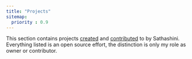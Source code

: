 ```yaml
---
title: "Projects"
sitemap:
  priority : 0.9
---
```

<!--

This page represents the landing page for "s" section. It is also shown under the homepage header for "projects". It should be therefore relatively short and sweet.

IN the dfault theme, "projects" is divided among "Creations" you authored and "contributions" made to others s.

-->
<p>This section contains projects <a href="/projects/project">created</a> and <a href="/projects/contributions">contributed</a> to by Sathashini.  Everything listed is an open source effort, the distinction is only my role as owner or contributor.</p>
